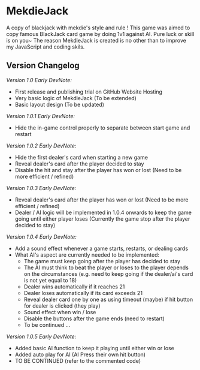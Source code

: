 # MekdieJack
A copy of blackjack with mekdie's style and rule ! This game was aimed to copy famous BlackJack card game by doing 1v1 against AI. Pure luck or skill is on you~ The reason MekdieJack is created is no other than to improve my JavaScript and coding skils.

## Version Changelog
*Version 1.0 Early DevNote:*
- First release and publishing trial on GitHub Website Hosting
- Very basic logic of MekdieJack (To be extended)
- Basic layout design (To be updated)

*Version 1.0.1 Early DevNote:*
- Hide the in-game control properly to separate between start game and restart

*Version 1.0.2 Early DevNote:*
- Hide the first dealer's card when starting a new game
- Reveal dealer's card after the player decided to stay
- Disable the hit and stay after the player has won or lost (Need to be more efficient / refined)

*Version 1.0.3 Early DevNote:*
- Reveal dealer's card after the player has won or lost (Need to be more efficient / refined)
- Dealer / AI logic will be implemented in 1.0.4 onwards to keep the game going until either player loses (Currently the game stop after the player decided to stay)

*Version 1.0.4 Early DevNote:*
- Add a sound effect whenever a game starts, restarts, or dealing cards
- What AI's aspect are currently needed to be implemented:
    - The game must keep going after the player has decided to stay
    - The AI must think to beat the player or loses to the player depends on the circumstances (e.g. need to keep going if the dealer/ai's card is not yet equal to 18)
    - Dealer wins automatically if it reaches 21
    - Dealer loses automatically if its card exceeds 21
    - Reveal dealer card one by one as using timeout (maybe) if hit button for dealer is clicked (they play)
    - Sound effect when win / lose
    - Disable the buttons after the game ends (need to restart)
    - To be continued ...

*Version 1.0.5 Early DevNote:*
- Added basic AI function to keep it playing until either win or lose 
- Added auto play for AI (AI Press their own hit button) 
- TO BE CONTINUED (refer to the commented code)